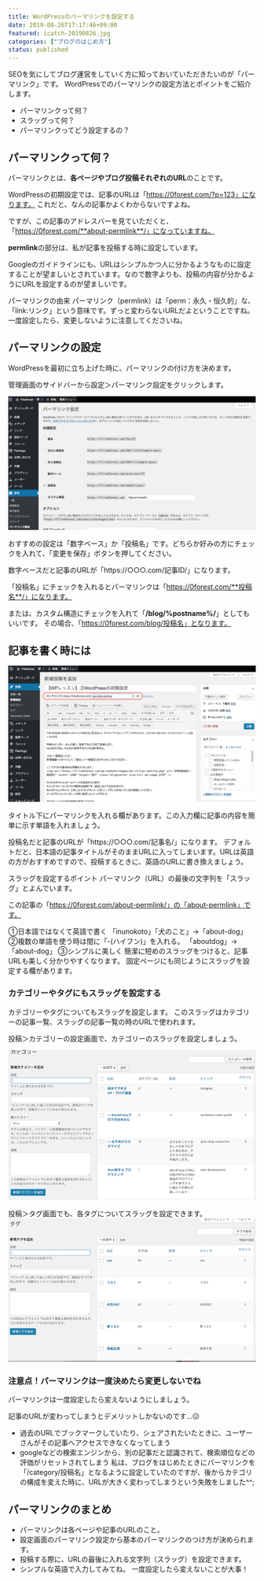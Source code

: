 ```yaml
---
title: WordPressのパーマリンクを設定する
date: 2019-08-26T17:17:46+09:00
featured: icatch-20190826.jpg
categories: ["ブログのはじめ方"]
status: published
---
```


SEOを気にしてブログ運営をしていく方に知っておいていただきたいのが「パーマリンク」です。
WordPressでのパーマリンクの設定方法とポイントをご紹介します。

* パーマリンクって何？
* スラッグって何？
* パーマリンクってどう設定するの？

## パーマリンクって何？

パーマリンクとは、**各ページやブログ投稿それぞれのURL**のことです。

WordPressの初期設定では、記事のURLは「https://0forest.com/?p=123」になります。
これだと、なんの記事かよくわからないですよね。

ですが、この記事のアドレスバーを見ていただくと、「https://0forest.com/**about-permlink**/」になっていますね。

**permlink**の部分は、私が記事を投稿する時に設定しています。

Googleのガイドラインにも、URLはシンプルかつ人に分かるようなものに設定することが望ましいとされています。なので数字よりも、投稿の内容が分かるようにURLを設定するのが望ましいです。


パーマリンクの由来
パーマリンク（permlink）は「perm：永久・恒久的」な、「link:リンク」という意味です。ずっと変わらないURLだよということですね。
一度設定したら、変更しないように注意してくださいね。

## パーマリンクの設定

WordPressを最初に立ち上げた時に、パーマリンクの付け方を決めます。

管理画面のサイドバーから設定＞パーマリンク設定をクリックします。


![パーマリンク設定](wp-initial-setting4.png)

おすすめの設定は「数字ベース」か「投稿名」です。どちらか好みの方にチェックを入れて、「変更を保存」ボタンを押してください。

数字ベースだと記事のURLが「https://○○○.com/記事ID/」になります。

「投稿名」にチェックを入れるとパーマリンクは「https://0forest.com/**投稿名**/」になります。

または、カスタム構造にチェックを入れて「**/blog/%postname%/**」としてもいいです。
その場合、「https://0forest.com/blog/投稿名」となります。

## 記事を書く時には

![パーマリンクを設定](wp-permlink-setting.png)

タイトル下にパーマリンクを入れる欄があります。この入力欄に記事の内容を簡単に示す単語を入れましょう。

投稿名だと記事のURLが「https://○○○.com/記事名/」になります。
デフォルトだと、日本語の記事タイトルがそのままURLに入ってしまいます。URLは英語の方がおすすめですので、投稿するときに、英語のURLに書き換えましょう。

スラッグを設定するポイント
パーマリンク（URL）の最後の文字列を「スラッグ」とよんでいます。

この記事の「https://0forest.com/about-permlink/」の「about-permlink」です。

①日本語ではなくて英語で書く 「inunokoto」「犬のこと」→「about-dog」
②複数の単語を使う時は間に「-(ハイフン)」を入れる。 「aboutdog」→「about-dog」
③シンプルに美しく 簡潔に短めのスラッグをつけると、記事URLも美しく分かりやすくなります。 固定ページにも同じようにスラッグを設定する欄があります。

### カテゴリーやタグにもスラッグを設定する

カテゴリーやタグについてもスラッグを設定します。
このスラッグはカテゴリーの記事一覧、スラッグの記事一覧の時のURLで使われます。

投稿＞カテゴリーの設定画面で、カテゴリーのスラッグを設定しましょう。

![管理画面からカテゴリーを設定](20190824-ss-cat.jpg)


投稿＞タグ画面でも、各タグについてスラッグを設定できます。
 ![](20190824-ss-tag.jpg)

### 注意点！パーマリンクは一度決めたら変更しないでね

パーマリンクは一度設定したら変えないようにしましょう。

記事のURLが変わってしまうとデメリットしかないのです…😖

* 過去のURLでブックマークしていたり、シェアされたいたときに、ユーザーさんがその記事へアクセスできなくなってしまう
* googleなどの検索エンジンから、別の記事だと認識されて、検索順位などの評価がリセットされてしまう
 私は、ブログをはじめたときにパーマリンクを「/category/投稿名」となるように設定していたのですが、後からカテゴリの構成を変えた時に、URLが大きく変わってしまうという失敗をしました^^;

## パーマリンクのまとめ

* パーマリンクは各ページや記事のURLのこと。
* 設定画面のパーマリンク設定から基本のパーマリンクのつけ方が決められます。
* 投稿する際に、URLの最後に入れる文字列（スラッグ）を設定できます。
* シンプルな英語で入力してみてね。 一度設定したら変えないことが大事！

